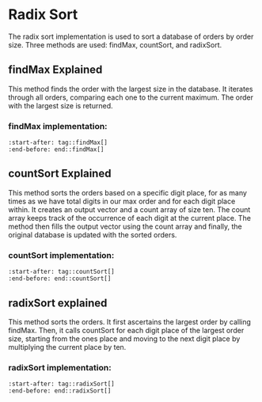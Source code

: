 # Radix Sort
The radix sort implementation is used to sort a database of orders by order size. Three methods are used: findMax, countSort, and radixSort.

## findMax Explained
This method finds the order with the largest size in the database. It iterates through all orders, comparing each one to the current maximum. The order with the largest size is returned.

### findMax implementation:
```{literalinclude} ../../src/radixsort.cpp
:start-after: tag::findMax[]
:end-before: end::findMax[]
```

## countSort Explained
This method sorts the orders based on a specific digit place, for as many times as we have total digits in our max order and for each digit place within. It creates an output vector and a count array of size ten. The count array keeps track of the occurrence of each digit at the current place. The method then fills the output vector using the count array and finally, the original database is updated with the sorted orders.

### countSort implementation:
```{literalinclude} ../../src/radixsort.cpp
:start-after: tag::countSort[]
:end-before: end::countSort[]
```

## radixSort explained
This method sorts the orders. It first ascertains the largest order by calling findMax. Then, it calls countSort for each digit place of the largest order size, starting from the ones place and moving to the next digit place by multiplying the current place by ten.

### radixSort implementation:
```{literalinclude} ../../src/radixsort.cpp
:start-after: tag::radixSort[]
:end-before: end::radixSort[]
```
